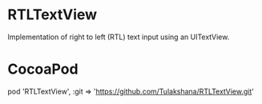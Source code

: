 # RTLTextView
Implementation of right to left (RTL) text input using an UITextView.

# CocoaPod
pod 'RTLTextView', :git => 'https://github.com/Tulakshana/RTLTextView.git'
